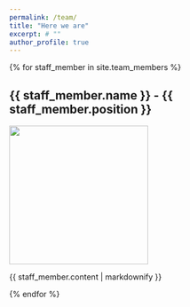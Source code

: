 ```yaml
---
permalink: /team/
title: "Here we are"
excerpt: # ""
author_profile: true
---
```

{% for staff_member in site.team_members %}
  <h2>{{ staff_member.name }} - {{ staff_member.position }}</h2>
  <img src="{{ staff_member.image }}" width="250">
  <p>{{ staff_member.content | markdownify }}</p>
{% endfor %}



